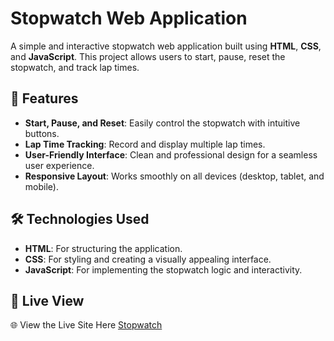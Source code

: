 # Stopwatch Web Application

A simple and interactive stopwatch web application built using **HTML**, **CSS**, and **JavaScript**. 
This project allows users to start, pause, reset the stopwatch, and track lap times.

## 🚀 Features

- **Start, Pause, and Reset**: Easily control the stopwatch with intuitive buttons.
- **Lap Time Tracking**: Record and display multiple lap times.
- **User-Friendly Interface**: Clean and professional design for a seamless user experience.
- **Responsive Layout**: Works smoothly on all devices (desktop, tablet, and mobile).

## 🛠️ Technologies Used

- **HTML**: For structuring the application.
- **CSS**: For styling and creating a visually appealing interface.
- **JavaScript**: For implementing the stopwatch logic and interactivity.

## 🚀 **Live View**  
🌐  View the Live Site Here [Stopwatch ](https://web-stopwatch-app.netlify.app) 
